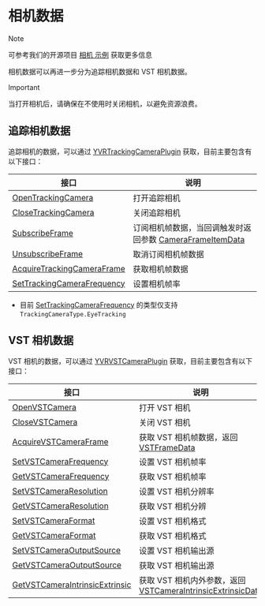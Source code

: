 # 相机数据

> [!note]
>
> 可参考我们的开源项目 [相机 示例][camera-sample] 获取更多信息

相机数据可以再进一步分为追踪相机数据和 VST 相机数据。

> [!important]
>
> 当打开相机后，请确保在不使用时关闭相机，以避免资源浪费。

## 追踪相机数据

追踪相机的数据，可以通过 [YVRTrackingCameraPlugin][tracking-plugin] 获取，目前主要包含有以下接口：

| 接口                                                 | 说明                                                                   |
| ---------------------------------------------------- | ---------------------------------------------------------------------- |
| [OpenTrackingCamera][open-tracking]                  | 打开追踪相机                                                           |
| [CloseTrackingCamera][close-tracking]                | 关闭追踪相机                                                           |
| [SubscribeFrame][subscribe-frame]                    | 订阅相机帧数据，当回调触发时返回参数 [CameraFrameItemData][frame-data] |
| [UnsubscribeFrame][unsubscribe-frame]                | 取消订阅相机帧数据                                                     |
| [AcquireTrackingCameraFrame][acquire-tracking-frame] | 获取相机帧数据                                                         |
| [SetTrackingCameraFrequency][set-tracking-frequency] | 设置相机帧率                                                           |

-   目前 [SetTrackingCameraFrequency][set-tracking-frequency] 的类型仅支持 `TrackingCameraType.EyeTracking`

## VST 相机数据

VST 相机的数据，可以通过 [YVRVSTCameraPlugin][vst-plugin] 获取，目前主要包含有以下接口：

| 接口                                                | 说明                                                                                        |
| --------------------------------------------------- | ------------------------------------------------------------------------------------------- |
| [OpenVSTCamera][open-vst]                           | 打开 VST 相机                                                                               |
| [CloseVSTCamera][close-vst]                         | 关闭 VST 相机                                                                               |
| [AcquireVSTCameraFrame][acquire-vst-frame]          | 获取 VST 相机帧数据，返回 [VSTFrameData][vst-frame-data]                                    |
| [SetVSTCameraFrequency][set-vst-frequency]          | 设置 VST 相机帧率                                                                           |
| [GetVSTCameraFrequency][get-vst-frequency]          | 获取 VST 相机帧率                                                                           |
| [SetVSTCameraResolution][set-vst-resolution]        | 设置 VST 相机分辨率                                                                         |
| [GetVSTCameraResolution][get-vst-resolution]        | 获取 VST 相机分辨                                                                           |
| [SetVSTCameraFormat][set-vst-format]                | 设置 VST 相机格式                                                                           |
| [GetVSTCameraFormat][get-vst-format]                | 获取 VST 相机格式                                                                           |
| [SetVSTCameraOutputSource][set-vst-output]          | 设置 VST 相机输出源                                                                         |
| [GetVSTCameraOutputSource][get-vst-output]          | 获取 VST 相机输出源                                                                         |
| [GetVSTCameraIntrinsicExtrinsic][get-vst-intrinsic] | 获取 VST 相机内外参数，返回 [VSTCameraIntrinsicExtrinsicData][vst-intrinsic-extrinsic-data] |

<!-- 所有超链接定义 -->

[camera-sample]: https://github.com/PlayForDreamDevelopers/CameraSample-Unity

<!-- 追踪相机链接 -->

[tracking-plugin]: xref:YVR.Enterprise.Camera.YVRTrackingCameraPlugin
[open-tracking]: xref:YVR.Enterprise.Camera.YVRTrackingCameraPlugin.OpenTrackingCamera(YVR.Enterprise.Camera.TrackingCameraType)
[close-tracking]: xref:YVR.Enterprise.Camera.YVRTrackingCameraPlugin.CloseTrackingCamera(YVR.Enterprise.Camera.TrackingCameraType)
[subscribe-frame]: xref:YVR.Enterprise.Camera.YVRTrackingCameraPlugin.SubscribeFrame(YVR.Enterprise.Camera.TrackingCameraType,System.Action{YVR.Enterprise.Camera.CameraFrameItemData})
[frame-data]: xref:YVR.Enterprise.Camera.CameraFrameItemData
[unsubscribe-frame]: xref:YVR.Enterprise.Camera.YVRTrackingCameraPlugin.UnsubscribeFrame(YVR.Enterprise.Camera.TrackingCameraType)
[acquire-tracking-frame]: xref:YVR.Enterprise.Camera.YVRTrackingCameraPlugin.AcquireTrackingCameraFrame(YVR.Enterprise.Camera.TrackingCameraType,YVR.Enterprise.Camera.CameraFrameItemData@)
[set-tracking-frequency]: xref:YVR.Enterprise.Camera.YVRTrackingCameraPlugin.SetTrackingCameraFrequency(YVR.Enterprise.Camera.TrackingCameraType,System.Int32)

<!-- VST相机链接 -->

[vst-plugin]: xref:YVR.Enterprise.Camera.YVRVSTCameraPlugin
[open-vst]: xref:YVR.Enterprise.Camera.YVRVSTCameraPlugin.OpenVSTCamera
[close-vst]: xref:YVR.Enterprise.Camera.YVRVSTCameraPlugin.CloseVSTCamera
[acquire-vst-frame]: xref:YVR.Enterprise.Camera.YVRVSTCameraPlugin.AcquireVSTCameraFrame(YVR.Enterprise.Camera.VSTCameraFrameData@)
[set-vst-frequency]: xref:YVR.Enterprise.Camera.YVRVSTCameraPlugin.SetVSTCameraFrequency(YVR.Enterprise.Camera.VSTCameraFrequencyType)
[get-vst-frequency]: xref:YVR.Enterprise.Camera.YVRVSTCameraPlugin.GetVSTCameraFrequency(YVR.Enterprise.Camera.VSTCameraFrequencyType@)
[set-vst-resolution]: xref:YVR.Enterprise.Camera.YVRVSTCameraPlugin.SetVSTCameraResolution(YVR.Enterprise.Camera.VSTCameraResolutionType)
[get-vst-resolution]: xref:YVR.Enterprise.Camera.YVRVSTCameraPlugin.GetVSTCameraResolution(YVR.Enterprise.Camera.VSTCameraResolutionType@)
[set-vst-format]: xref:YVR.Enterprise.Camera.YVRVSTCameraPlugin.SetVSTCameraFormat(YVR.Enterprise.Camera.VSTCameraFormatType)
[get-vst-format]: xref:YVR.Enterprise.Camera.YVRVSTCameraPlugin.GetVSTCameraFormat(YVR.Enterprise.Camera.VSTCameraFormatType@)
[set-vst-output]: xref:YVR.Enterprise.Camera.YVRVSTCameraPlugin.SetVSTCameraOutputSource(YVR.Enterprise.Camera.VSTCameraSourceType)
[get-vst-output]: xref:YVR.Enterprise.Camera.YVRVSTCameraPlugin.GetVSTCameraOutputSource(YVR.Enterprise.Camera.VSTCameraSourceType@)
[get-vst-intrinsic]: xref:YVR.Enterprise.Camera.YVRVSTCameraPlugin.GetVSTCameraIntrinsicExtrinsic(YVR.Enterprise.Camera.YVREyeNumberType,YVR.Enterprise.Camera.VSTCameraIntrinsicExtrinsicData@)
[vst-frame-data]: xref:YVR.Enterprise.Camera.VSTCameraFrameData
[vst-intrinsic-extrinsic-data]: xref:YVR.Enterprise.Camera.VSTCameraIntrinsicExtrinsicData
